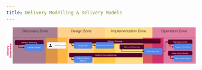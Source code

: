 ```yaml
---
title: Delivery Modelling & Delivery Models
---
```


![Delivery Modelling & Delivery Models](../delivery-governance.png)
